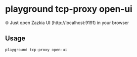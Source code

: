 # playground tcp-proxy open-ui

🌐 Just open Zazkia UI (http://localhost:9191) in your browser

## Usage

```bash
playground tcp-proxy open-ui
```


